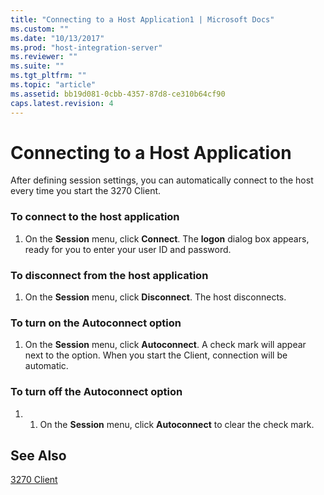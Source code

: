 ```yaml
---
title: "Connecting to a Host Application1 | Microsoft Docs"
ms.custom: ""
ms.date: "10/13/2017"
ms.prod: "host-integration-server"
ms.reviewer: ""
ms.suite: ""
ms.tgt_pltfrm: ""
ms.topic: "article"
ms.assetid: bb19d081-0cbb-4357-87d8-ce310b64cf90
caps.latest.revision: 4
---
```

# Connecting to a Host Application
After defining session settings, you can automatically connect to the host every time you start the 3270 Client.  
  
### To connect to the host application  
  
1.  On the **Session** menu, click **Connect**. The **logon** dialog box appears, ready for you to enter your user ID and password.  
  
### To disconnect from the host application  
  
1.  On the **Session** menu, click **Disconnect**. The host disconnects.  
  
### To turn on the Autoconnect option  
  
1.  On the **Session** menu, click **Autoconnect**. A check mark will appear next to the option. When you start the Client, connection will be automatic.  
  
### To turn off the Autoconnect option  
  
1.  1. On the **Session** menu, click **Autoconnect** to clear the check mark.  
  
## See Also  
 [3270 Client](../core/3270-client.md)